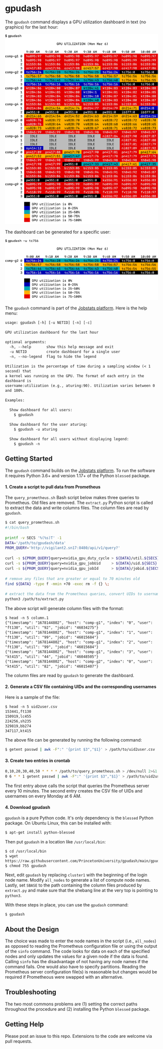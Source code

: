 # gpudash

The `gpudash` command displays a GPU utilization dashboard in text (no graphics) for the last hour:

![gpudash example](images/gpudash.png)

The dashboard can be generated for a specific user:

![gpudash user example](images/gpudash_user.png)

The `gpudash` command is part of the [Jobstats platform](https://github.com/PrincetonUniversity/jobstats). Here is the help menu:

```
usage: gpudash [-h] [-u NETID] [-n] [-c]

GPU utilization dashboard for the last hour

optional arguments:
  -h, --help       show this help message and exit
  -u NETID         create dashboard for a single user
  -n, --no-legend  flag to hide the legend

Utilization is the percentage of time during a sampling window (< 1 second) that
a kernel was running on the GPU. The format of each entry in the dashboard is
username:utilization (e.g., aturing:90). Utilization varies between 0 and 100%.

Examples:

  Show dashboard for all users:
    $ gpudash

  Show dashboard for the user aturing:
    $ gpudash -u aturing

  Show dashboard for all users without displaying legend:
    $ gpudash -n
```

## Getting Started

The `gpudash` command builds on the [Jobstats platform](https://github.com/PrincetonUniversity/jobstats). To run the software it requires Python 3.6+ and version 1.17+ of the Python `blessed` package.

#### 1. Create a script to pull data from Prometheus

The `query_prometheus.sh` Bash script below makes three queries to Prometheus. Old files are removed. The `extract.py` Python script is called to extract the data and write columns files. The column files are read by `gpudash`.

```bash
$ cat query_prometheus.sh
#!/bin/bash

printf -v SECS '%(%s)T' -1
DATA='/path/to/gpudash/data'
PROM_QUERY='http://vigilant2.sn17:8480/api/v1/query?'

curl -s ${PROM_QUERY}query=nvidia_gpu_duty_cycle > ${DATA}/util.${SECS}
curl -s ${PROM_QUERY}query=nvidia_gpu_jobUid     > ${DATA}/uid.${SECS}
curl -s ${PROM_QUERY}query=nvidia_gpu_jobId      > ${DATA}/jobid.${SECS}

# remove any files that are greater or equal to 70 minutes old
find ${DATA} -type f -mmin +70 -exec rm -f {} \;

# extract the data from the Prometheus queries, convert UIDs to usernames, write column files
python3 /path/to/extract.py
```

The above script will generate column files with the format:

```
$ head -n 5 column.1
{"timestamp": "1678144802", "host": "comp-g1", "index": "0", "user": "ft130", "util": "92", "jobid": "46034275"}
{"timestamp": "1678144802", "host": "comp-g1", "index": "1", "user": "ft130", "util": "99", "jobid": "46015684"}
{"timestamp": "1678144802", "host": "comp-g1", "index": "2", "user": "ft130", "util": "99", "jobid": "46015684"}
{"timestamp": "1678144802", "host": "comp-g1", "index": "3", "user": "kt415", "util": "44", "jobid": "46048505"}
{"timestamp": "1678144802", "host": "comp-g2", "index": "0", "user": "kt415", "util": "82", "jobid": "46015407"}
```

The column files are read by `gpudash` to generate the dashboard.

#### 2. Generate a CSV file containing UIDs and the corresponding usernames

Here is a sample of the file:

```
$ head -n 5 uid2user.csv
153441,ft130
150919,lc455
224256,sh235
329819,bb274
347117,kt415
```

The above file can be generated by running the following command:

```bash
$ getent passwd | awk -F":" '{print $3","$1}' > /path/to/uid2user.csv
```

#### 3. Create two entries in crontab

```bash
0,10,20,30,40,50 * * * * /path/to/query_prometheus.sh > /dev/null 2>&1
0 6 * * 1 getent passwd | awk -F":" '{print $3","$1}' > /path/to/uid2user.csv 2> /dev/null
```

The first entry above calls the script that queries the Prometheus server every 10 minutes. The second entry creates the CSV file of UIDs and usernames on every Monday at 6 AM.

#### 4. Download gpudash

`gpudash` is a pure Python code. It's only dependency is the `blessed` Python package. On Ubuntu Linux, this can be installed with:

```bash
$ apt-get install python-blessed
```

Then put `gpudash` in a location like `/usr/local/bin`:

```
$ cd /usr/local/bin
$ wget https://raw.githubusercontent.com/PrincetonUniversity/gpudash/main/gpudash
$ chmod 755 gpudash
```

Next, edit `gpudash` by replacing `cluster1` with the beginning of the login node name. Modify `all_nodes` to generate a list of compute node names. Lastly, set `SBASE` to the path containing the column files produced by `extract.py` and make sure that the shebang line at the very top is pointing to `python3`.

With these steps in place, you can use the `gpudash` command:

```
$ gpudash
```

## About the Design

The choice was made to enter the node names in the script (i.e., `all_nodes`) as opposed to reading the Prometheus configuration file or using the output of the `sinfo` command. The code looks for data on each of the specified nodes and only updates the values for a given node if the data is found. Calling `sinfo` has the disadvantage of not having any node names if the command fails. One would also have to specify partitions. Reading the Prometheus server configuration file(s) is reasonable but changes would be required if Prometheous were swapped with an alternative.

## Troubleshooting

The two most commons problems are (1) setting the correct paths throughout the procedure and (2) installing the Python `blessed` package.


## Getting Help

Please post an issue to this repo. Extensions to the code are welcome via pull requests.
